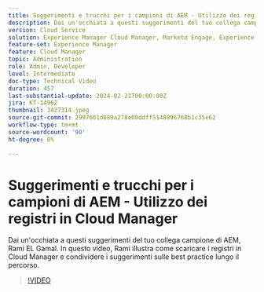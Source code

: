 ```yaml
---
title: Suggerimenti e trucchi per i campioni di AEM - Utilizzo dei registri in Cloud Manager
description: Dai un'occhiata a questi suggerimenti del tuo collega campione di AEM, Rami EL Gamal. In questo video, Rami illustra come scaricare i registri in Cloud Manager e condividere i suggerimenti sulle best practice lungo il percorso.
version: Cloud Service
solution: Experience Manager Cloud Manager, Marketo Engage, Experience Manager
feature-set: Experience Manager
feature: Cloud Manager
topic: Administration
role: Admin, Developer
level: Intermediate
doc-type: Technical Video
duration: 457
last-substantial-update: 2024-02-21T00:00:00Z
jira: KT-14962
thumbnail: 3427314.jpeg
source-git-commit: 2997601d889a278e00ddff5148096768b1c35e62
workflow-type: tm+mt
source-wordcount: '90'
ht-degree: 0%

---
```



# Suggerimenti e trucchi per i campioni di AEM - Utilizzo dei registri in Cloud Manager

Dai un&#39;occhiata a questi suggerimenti del tuo collega campione di AEM, Rami EL Gamal. In questo video, Rami illustra come scaricare i registri in Cloud Manager e condividere i suggerimenti sulle best practice lungo il percorso.

>[!VIDEO](https://video.tv.adobe.com/v/3427492/?learn=on)
